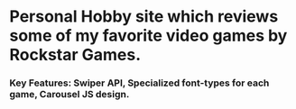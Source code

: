 <h1>Personal Hobby site which reviews some of my favorite video games by Rockstar Games.</h1>

<h3>Key Features: Swiper API, Specialized font-types for each game, Carousel JS design.</h3>
